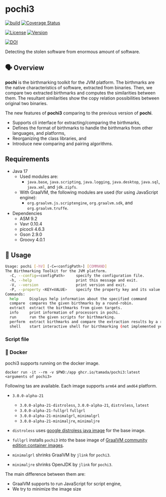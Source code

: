 # pochi3

[![build](https://github.com/tamada/pochi3/actions/workflows/build.yaml/badge.svg)](https://github.com/tamada/pochi3/actions/workflows/build.yaml)
[![Coverage Status](https://coveralls.io/repos/github/tamada/pochi3/badge.svg?branch=main)](https://coveralls.io/github/tamada/pochi3?branch=main)

[![License](https://img.shields.io/badge/License-Apache%202.0-green.svg)](https://github.com/tamada/pochi3/blob/main/LICENSE)
[![Version](https://img.shields.io/badge/Version-v3.0.0--alpha--21-green.svg)](https://github.com/tamada/pochi3/releases/tag/v3.0.0-alpha-21)

[![DOI](https://zenodo.org/badge/499123744.svg)](https://zenodo.org/badge/latestdoi/499123744)

Detecting the stolen software from enormous amount of software.

## :speaking_head: Overview

**pochi** is the birthmarking toolkit for the JVM platform.
The birthmarks are the native characteristics of software, extracted from binaries.
Then, we compare two extracted birthmarks and computes the similarities between them.
The resultant similarities show the copy relation possibilities between original two binaries.

The new features of **pochi3** comparing to the previous version of **pochi**.

* Supports cli interface for extracting/comparing the birthmarks,
* Defines the format of birthmarks to handle the birthmarks from other languages, and platforms,
* Reorganizing the class libraries, and
* Introduce new comparing and pairing algorithms.

## Requirements

* Java 17
  * Used modules are:
    * `java.base`, `java.scripting`, `java.logging`, `java.desktop`, `java.sql`, `java.xml`, and `jdk.zipfs`.
  * With GraalVM, the following modules are used (for using JavaScript engine):
    * `org.graalvm.js.scriptengine`, `org.graalvm.sdk`, and `org.graalvm.truffe`.
* Dependencies
  * ASM 9.2
  * Vavr 0.10.4
  * picocli 4.6.3
  * Gson 2.9.0
  * Groovy 4.0.1

## :runner: Usage

```sh
Usage: pochi [-hV] [-C=<configPath>] [COMMAND]
The Birthmarking Toolkit for the JVM platform.
  -C, --config=<configPath>     specify the configuration file.
  -h, --help                    print this message and exit.
  -V, --version                 print version and exit.
  -P, --property <KEY=VALUE>    specify the property key and its value.
Commands:
  help     Displays help information about the specified command
  compare  compares the given birthmarks by a round-robin.
  extract  extract the birthmarks from given targets.
  info     print information of processors in pochi.
  run      run the given scripts for birthmarking.
  perform  extract birthmarks and compare the extraction results by a round-robin.
  shell    start interactive shell for birthmarking (not implemented yet).
```

### Script file

### :whale: Docker

pochi3 supports running on the docker image.

```shell
docker run -it --rm -v $PWD:/app ghcr.io/tamada/pochi3:latest <arguments of pochi3>
```

Following tas are available.
Each image supports `arm64` and `amd64` platform.

* `3.0.0-alpha-21`
  * `3.0.0-alpha-21-distroless`, `3.0.0-alpha-21`, `distroless`, `latest`
  * `3.0.0-alpha-21-fullgrl` `fullgrl`
  * `3.0.0-alpha-21-minimalgrl`, `minimalgrl`
  * `3.0.0-alpha-21-minimaljre`, `minimaljre`

* `distroless` uses [google distroless java image](https://github.com/GoogleContainerTools/distroless/blob/main/java/README.md) for the base image.
* `fullgrl` installs `pochi3` into the base image of [GraalVM community edition container images](https://github.com/graalvm/container).
* `minimalgrl` shrinks GraalVM by `jlink` for `pochi3`.
* `minimaljre` shrinks OpenJDK by `jlink` for `pochi3`.

The main difference between them are:

* GraalVM supports to run JavaScript for script engine,
* We try to minimize the image size
